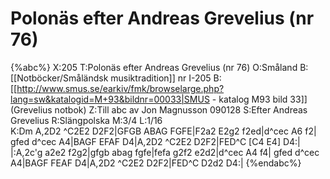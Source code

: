 # Polonäs efter Andreas Grevelius (nr 76)

{%abc%}
X:205
T:Polonäs efter Andreas Grevelius (nr 76)
O:Småland
B:[[Notböcker/Småländsk musiktradition]] nr I-205
B:[[http://www.smus.se/earkiv/fmk/browselarge.php?lang=sw&katalogid=M+93&bildnr=00033|SMUS - katalog M93 bild 33]] (Grevelius notbok)
Z:Till abc av Jon Magnusson 090128
S:Efter Andreas Grevelius 
R:Slängpolska
M:3/4 
L:1/16  
K:Dm
A,2D2 ^C2E2 D2F2|GFGB ABAG FGFE|F2a2 E2g2 f2ed|d^cec A6 f2|
gfed d^cec A4|BAGF EFAF D4|A,2D2 ^C2E2 D2F2|FED^C [C4 E4] D4:|
|:A,2c'g a2e2 f2g2|gfgb abag fgfe|fefa g2f2 e2d2|d^cec A4 f4|
gfed d^cec A4|BAGF FEAF D4|A,2D2 ^C2E2 D2F2|FED^C D2d2 D4:|
{%endabc%}

